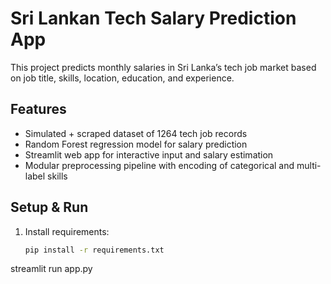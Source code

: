 #  Sri Lankan Tech Salary Prediction App

This project predicts monthly salaries in Sri Lanka’s tech job market based on job title, skills, location, education, and experience.

## Features
- Simulated + scraped dataset of 1264 tech job records
- Random Forest regression model for salary prediction
- Streamlit web app for interactive input and salary estimation
- Modular preprocessing pipeline with encoding of categorical and multi-label skills

## Setup & Run

1. Install requirements:  
   ```bash
   pip install -r requirements.txt

streamlit run app.py
